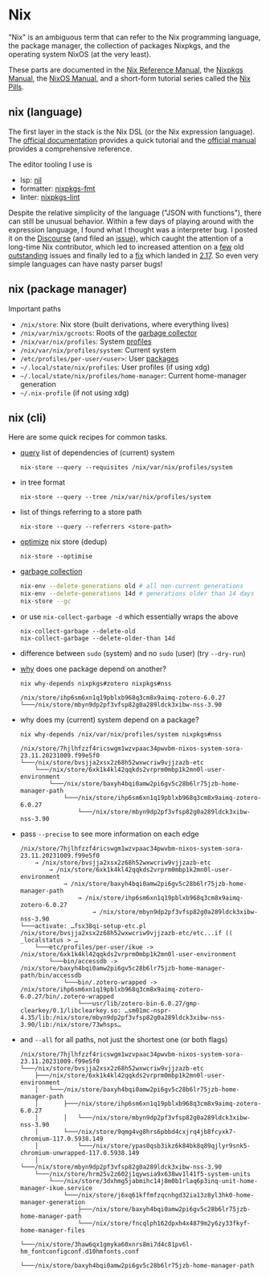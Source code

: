 # Nix

"Nix" is an ambiguous term that can refer to the Nix programming
language, the package manager, the collection of packages
Nixpkgs, and the operating system NixOS (at the very least).

These parts are documented in the [Nix Reference
Manual](https://nixos.org/manual/nix/stable/), the [Nixpkgs
Manual](https://nixos.org/manual/nixpkgs/stable/), the [NixOS
Manual](https://nixos.org/manual/nixos/stable/), and a short-form
tutorial series called the [Nix Pills](https://nixos.org/guides/nix-pills/).

## nix (language)

The first layer in the stack is the Nix DSL (or the Nix expression language).
The [official documentation](https://nix.dev/tutorials/nix-language)
provides a quick tutorial and the [official
manual](https://nixos.org/manual/nix/stable/language/) provides
a comprehensive reference.

The editor tooling I use is

- lsp: [nil](https://github.com/oxalica/nil)
- formatter: [nixpkgs-fmt](https://github.com/nix-community/nixpkgs-fmt)
- linter: [nixpkgs-lint](https://github.com/nix-community/nixpkgs-lint)

Despite the relative simplicity of the language ("JSON with functions"),
there can still be unusual behavior. Within a few days of playing around
with the expression language, I found what I thought was a interpreter
bug. I posted it on the [Discourse](https://discourse.nixos.org/t/30070)
(and filed an [issue](https://github.com/NixOS/nix/issues/8658)), which
caught the attention of a long-time Nix contributor, which led to increased
attention on a [few](https://github.com/NixOS/nix/issues/3341) old
[outstanding](https://github.com/NixOS/nix/issues/7115) issues and finally
led to a [fix](https://github.com/NixOS/nix/pull/8664) which landed in
[2.17](https://nixos.org/manual/nix/stable/release-notes/rl-2.17). So
even very simple languages can have nasty parser bugs!

## nix (package manager)

Important paths

- `/nix/store`: Nix store (built derivations, where everything lives)
- `/nix/var/nix/gcroots`: Roots of the [garbage collector](https://nixos.org/manual/nix/stable/package-management/garbage-collector-roots)
- `/nix/var/nix/profiles`: System [profiles](https://nixos.org/manual/nix/stable/package-management/profiles)
- `/nix/var/nix/profiles/system`: Current system
- `/etc/profiles/per-user/<user>`: User [packages](https://discourse.nixos.org/t/17004)
- `~/.local/state/nix/profiles`: User profiles (if using xdg)
- `~/.local/state/nix/profiles/home-manager`: Current home-manager generation
- `~/.nix-profile` (if not using xdg)

## nix (cli)

Here are some quick recipes for common tasks.

- [query](https://nixos.org/manual/nix/stable/command-ref/nix-store/query)
  list of dependencies of (current) system

  ```shell
  nix-store --query --requisites /nix/var/nix/profiles/system
  ```

- in tree format

  ```shell
  nix-store --query --tree /nix/var/nix/profiles/system
  ```

- list of things referring to a store path

  ```shell
  nix-store --query --referrers <store-path>
  ```

- [optimize](https://nixos.org/manual/nix/stable/command-ref/nix-store/optimise)
  nix store (dedup)

  ```shell
  nix-store --optimise
  ```

- [garbage collection](https://nixos.org/manual/nix/stable/package-management/garbage-collection)

  ```sh
  nix-env --delete-generations old # all non-current generations
  nix-env --delete-generations 14d # generations older than 14 days
  nix-store --gc
  ```

- or use `nix-collect-garbage -d` which essentially wraps the above

  ```shell
  nix-collect-garbage --delete-old
  nix-collect-garbage --delete-older-than 14d
  ```

- difference between `sudo` (system) and no `sudo` (user) (try `--dry-run`)

- [why](https://nixos.org/manual/nix/stable/command-ref/new-cli/nix3-why-depends)
  does one package depend on another?

  ```shell
  nix why-depends nixpkgs#zotero nixpkgs#nss
  ```

  ```text
  /nix/store/ihp6sm6xn1q19pblxb968q3cm8x9aimq-zotero-6.0.27
  └───/nix/store/mbyn9dp2pf3vfsp82g0a289ldck3xibw-nss-3.90
  ```

- why does my (current) system depend on a package?

  ```shell
  nix why-depends /nix/var/nix/profiles/system nixpkgs#nss
  ```

  ```text
  /nix/store/7hjlhfzzf4ricswgm1wzvpaac34pwvbm-nixos-system-sora-23.11.20231009.f99e5f0
  └───/nix/store/bvsjja2xsx2z68h52wxwcriw9vjjzazb-etc
      └───/nix/store/6xk1k4kl42qqkds2vrprm0mbp1k2mn0l-user-environment
          └───/nix/store/baxyh4bqi0amw2pi6gv5c28b6lr75jzb-home-manager-path
              └───/nix/store/ihp6sm6xn1q19pblxb968q3cm8x9aimq-zotero-6.0.27
                  └───/nix/store/mbyn9dp2pf3vfsp82g0a289ldck3xibw-nss-3.90
  ```

- pass `--precise` to see more information on each edge

  ```text
  /nix/store/7hjlhfzzf4ricswgm1wzvpaac34pwvbm-nixos-system-sora-23.11.20231009.f99e5f0
      → /nix/store/bvsjja2xsx2z68h52wxwcriw9vjjzazb-etc
          → /nix/store/6xk1k4kl42qqkds2vrprm0mbp1k2mn0l-user-environment
              → /nix/store/baxyh4bqi0amw2pi6gv5c28b6lr75jzb-home-manager-path
                  → /nix/store/ihp6sm6xn1q19pblxb968q3cm8x9aimq-zotero-6.0.27
                      → /nix/store/mbyn9dp2pf3vfsp82g0a289ldck3xibw-nss-3.90
  └───activate: …fsx38qi-setup-etc.pl /nix/store/bvsjja2xsx2z68h52wxwcriw9vjjzazb-etc/etc...if (( _localstatus > …
      └───etc/profiles/per-user/ikue -> /nix/store/6xk1k4kl42qqkds2vrprm0mbp1k2mn0l-user-environment
          └───bin/accessdb -> /nix/store/baxyh4bqi0amw2pi6gv5c28b6lr75jzb-home-manager-path/bin/accessdb
              └───bin/.zotero-wrapped -> /nix/store/ihp6sm6xn1q19pblxb968q3cm8x9aimq-zotero-6.0.27/bin/.zotero-wrapped
                  └───usr/lib/zotero-bin-6.0.27/gmp-clearkey/0.1/libclearkey.so: …sm01mc-nspr-4.35/lib:/nix/store/mbyn9dp2pf3vfsp82g0a289ldck3xibw-nss-3.90/lib:/nix/store/73whsps…
  ```

- and `--all` for all paths, not just the shortest one (or both flags)

  ```text
  /nix/store/7hjlhfzzf4ricswgm1wzvpaac34pwvbm-nixos-system-sora-23.11.20231009.f99e5f0
  └───/nix/store/bvsjja2xsx2z68h52wxwcriw9vjjzazb-etc
      ├───/nix/store/6xk1k4kl42qqkds2vrprm0mbp1k2mn0l-user-environment
      │   └───/nix/store/baxyh4bqi0amw2pi6gv5c28b6lr75jzb-home-manager-path
      │       ├───/nix/store/ihp6sm6xn1q19pblxb968q3cm8x9aimq-zotero-6.0.27
      │       │   └───/nix/store/mbyn9dp2pf3vfsp82g0a289ldck3xibw-nss-3.90
      │       └───/nix/store/9qmg4vg8hrs6pbbd4cxjrq4jb8fcyxk7-chromium-117.0.5938.149
      │           └───/nix/store/ypas0qsb3ikz6k84bk8q89qjlyr9snk5-chromium-unwrapped-117.0.5938.149
      │               └───/nix/store/mbyn9dp2pf3vfsp82g0a289ldck3xibw-nss-3.90
      └───/nix/store/hrm25v2z602j1qywsia9x638wv1l41f5-system-units
          └───/nix/store/3dxhmg5jabmihc14j8m0b1rlaq6p3inq-unit-home-manager-ikue.service
              └───/nix/store/j6xq61kffmfzqcnhgd32ia13z8yl3hk0-home-manager-generation
                  ├───/nix/store/baxyh4bqi0amw2pi6gv5c28b6lr75jzb-home-manager-path
                  └───/nix/store/fncqlph162dpxh4x4879m2y6zy33fkyf-home-manager-files
                      └───/nix/store/3haw6qx1gmyka60xnrs8mi7d4c81pv6l-hm_fontconfigconf.d10hmfonts.conf
                          └───/nix/store/baxyh4bqi0amw2pi6gv5c28b6lr75jzb-home-manager-path
  ```

